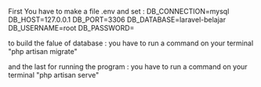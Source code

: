 First You have to make a file .env and set :
DB_CONNECTION=mysql
DB_HOST=127.0.0.1
DB_PORT=3306
DB_DATABASE=laravel-belajar
DB_USERNAME=root
DB_PASSWORD=

to build the falue of database :
you have to run a command on your terminal "php artisan migrate"

and the last for running the program :
you have to run a command on your terminal "php artisan serve"
